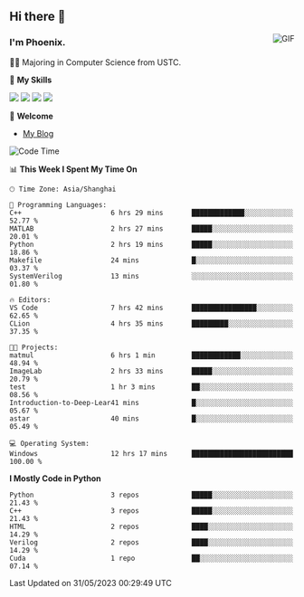 ## Hi there 👋
<img align="right" alt="GIF" src="https://raw.githubusercontent.com/JoeyBling/JoeyBling/master/pic/pusheencode.gif" />

### I'm Phoenix.

👨‍🎓 Majoring in Computer Science from USTC.

🌟 **My Skills**

![](https://img.shields.io/badge/-Python-3e74a2?style=flat-square&logo=Python&logoColor=fff)
![](https://img.shields.io/badge/-C++-9f62a5?style=flat&logo=cplusplus&logoColor=white)
![](https://img.shields.io/badge/-Linux-185886?style=flat-square&logo=Linux&logoColor=fff)
![](https://img.shields.io/badge/-Rust-ff4136?style=flat-square&logo=Rust&logoColor=fff)

💬 **Welcome**

- [My Blog](https://ysy-phoenix.github.io/)

<!--START_SECTION:waka-->
![Code Time](http://img.shields.io/badge/Code%20Time-204%20hrs%2034%20mins-blue)

📊 **This Week I Spent My Time On** 

```text
🕑︎ Time Zone: Asia/Shanghai

💬 Programming Languages: 
C++                      6 hrs 29 mins       █████████████░░░░░░░░░░░░   52.77 % 
MATLAB                   2 hrs 27 mins       █████░░░░░░░░░░░░░░░░░░░░   20.01 % 
Python                   2 hrs 19 mins       █████░░░░░░░░░░░░░░░░░░░░   18.86 % 
Makefile                 24 mins             █░░░░░░░░░░░░░░░░░░░░░░░░   03.37 % 
SystemVerilog            13 mins             ░░░░░░░░░░░░░░░░░░░░░░░░░   01.80 % 

🔥 Editors: 
VS Code                  7 hrs 42 mins       ████████████████░░░░░░░░░   62.65 % 
CLion                    4 hrs 35 mins       █████████░░░░░░░░░░░░░░░░   37.35 % 

🐱‍💻 Projects: 
matmul                   6 hrs 1 min         ████████████░░░░░░░░░░░░░   48.94 % 
ImageLab                 2 hrs 33 mins       █████░░░░░░░░░░░░░░░░░░░░   20.79 % 
test                     1 hr 3 mins         ██░░░░░░░░░░░░░░░░░░░░░░░   08.56 % 
Introduction-to-Deep-Lear41 mins             █░░░░░░░░░░░░░░░░░░░░░░░░   05.67 % 
astar                    40 mins             █░░░░░░░░░░░░░░░░░░░░░░░░   05.49 % 

💻 Operating System: 
Windows                  12 hrs 17 mins      █████████████████████████   100.00 % 
```

**I Mostly Code in Python** 

```text
Python                   3 repos             █████░░░░░░░░░░░░░░░░░░░░   21.43 % 
C++                      3 repos             █████░░░░░░░░░░░░░░░░░░░░   21.43 % 
HTML                     2 repos             ████░░░░░░░░░░░░░░░░░░░░░   14.29 % 
Verilog                  2 repos             ████░░░░░░░░░░░░░░░░░░░░░   14.29 % 
Cuda                     1 repo              ██░░░░░░░░░░░░░░░░░░░░░░░   07.14 % 
```




 Last Updated on 31/05/2023 00:29:49 UTC
<!--END_SECTION:waka-->

<!--
**ysy-phoenix/ysy-phoenix** is a ✨ _special_ ✨ repository because its `README.md` (this file) appears on your GitHub profile.

Here are some ideas to get you started:

- 🔭 I’m currently working on ...
- 🌱 I’m currently learning ...
- 👯 I’m looking to collaborate on ...
- 🤔 I’m looking for help with ...
- 💬 Ask me about ...
- 📫 How to reach me: ...
- 😄 Pronouns: ...
- ⚡ Fun fact: ...
-->
